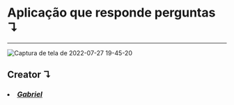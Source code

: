 # Aplicação que responde perguntas ↴
<hr/>

![Captura de tela de 2022-07-27 19-45-20](https://user-images.githubusercontent.com/92071360/181396589-825cec34-5fa2-4cbe-9879-b6fcb4aab4cb.png)

## Creator ↴
### <i> <li> <a href="https://instagram.com/gabrielbarrozs">Gabriel<a/> </li>
